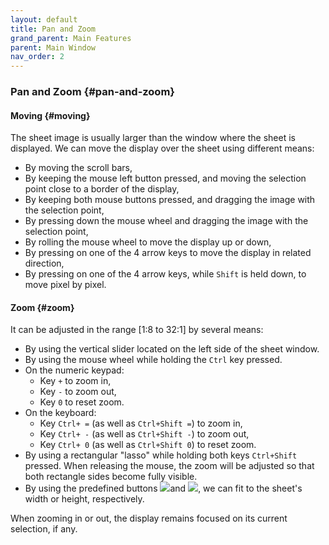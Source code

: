 ```yaml
---
layout: default
title: Pan and Zoom
grand_parent: Main Features
parent: Main Window
nav_order: 2
---
```

### Pan and Zoom {#pan-and-zoom}

#### Moving {#moving}

The sheet image is usually larger than the window where the sheet is displayed.
We can move the display over the sheet using different means:

* By moving the scroll bars,
* By keeping the mouse left button pressed, and moving the selection point close to a border
  of the display,
* By keeping both mouse buttons pressed, and dragging the image with the selection point,
* By pressing down the mouse wheel and dragging the image with the selection point,
* By rolling the mouse wheel to move the display up or down,
* By pressing on one of the 4 arrow keys to move the display in related direction,
* By pressing on one of the 4 arrow keys, while `Shift` is held down, to move pixel by pixel.

#### Zoom {#zoom}

It can be adjusted in the range [1:8 to 32:1] by several means:

* By using the vertical slider located on the left side of the sheet window.
* By using the mouse wheel while holding the `Ctrl` key pressed.
* On the numeric keypad:
  - Key `+` to zoom in,
  - Key `-` to zoom out,
  - Key `0` to reset zoom.
* On the keyboard:
  - Key `Ctrl+ =` (as well as `Ctrl+Shift =`) to zoom in,
  - Key `Ctrl+ -` (as well as `Ctrl+Shift -`) to zoom out,
  - Key `Ctrl+ 0` (as well as `Ctrl+Shift 0`) to reset zoom.
* By using a rectangular "lasso" while holding both keys `Ctrl+Shift` pressed.
When releasing the mouse, the zoom will be adjusted so that both rectangle sides become fully visible.
* By using the predefined buttons ![](../assets/images/zoom1.png)and ![](../assets/images/zoom2.png),
we can fit to the sheet's width or height, respectively.

When zooming in or out, the display remains focused on its current selection, if any.
